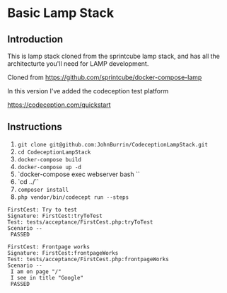 # Basic Lamp Stack

## Introduction
This is lamp stack cloned from the sprintcube lamp stack, and has all the architecturte you'll need for LAMP development.

Cloned from https://github.com/sprintcube/docker-compose-lamp

In this version I've added the codeception test platform

https://codeception.com/quickstart

## Instructions

1. `git clone git@github.com:JohnBurrin/CodeceptionLampStack.git`
2. `cd CodeceptionLampStack`
3. `docker-compose build`
4. `docker-compose up -d`
5. `docker-compose exec webserver bash ``
6. `cd ../``
7. `composer install`
8. `php vendor/bin/codecept run --steps`


```
FirstCest: Try to test
Signature: FirstCest:tryToTest
Test: tests/acceptance/FirstCest.php:tryToTest
Scenario --
 PASSED

FirstCest: Frontpage works
Signature: FirstCest:frontpageWorks
Test: tests/acceptance/FirstCest.php:frontpageWorks
Scenario --
 I am on page "/"
 I see in title "Google"
 PASSED
```

